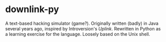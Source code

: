 # downlink-py
A text-based hacking simulator (game?). Originally written (badly) in Java several years ago, inspired by Introversion's *Uplink*. Rewritten in Python as a learning exercise for the language. Loosely based on the Unix shell.


